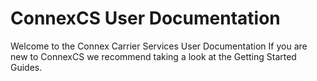 ConnexCS User Documentation
========================

Welcome to the Connex Carrier Services User Documentation
If you are new to ConnexCS we recommend taking a look at the Getting Started Guides.
